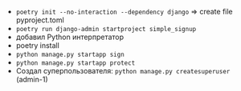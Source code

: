- `poetry init --no-interaction --dependency django` => create file pyproject.toml 
- `poetry run django-admin startproject simple_signup`
- добавил Python интерпретатор
- poetry install
- `python manage.py startapp sign`
- `python manage.py startapp protect`
- Создал суперпользователя: `python manage.py createsuperuser` (admin-1)